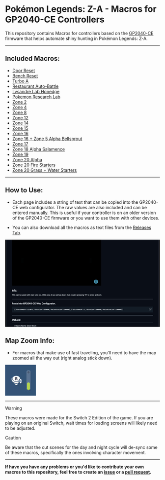 # Pokémon Legends: Z-A - Macros for GP2040-CE Controllers

This repository contains Macros for controllers based on the [GP2040-CE](https://github.com/OpenStickCommunity/GP2040-CE) firmware that helps automate shiny hunting in Pokémon Legends: Z-A.

----

## Included Macros:

* [Door Reset](https://github.com/OngoGablogian/Legends_Z-A_Macros/blob/main/Macros/Door%20Reset.md)
* [Bench Reset](https://github.com/OngoGablogian/Legends_Z-A_Macros/blob/main/Macros/Bench%20Reset.md)
* [Turbo A](https://github.com/OngoGablogian/Legends_Z-A_Macros/blob/main/Macros/Turbo%20A.md)
* [Restaurant Auto-Battle](https://github.com/OngoGablogian/Legends_Z-A_Macros/blob/main/Macros/Restaurant%20Auto%20Battle.md)
* [Lysandre Lab Honedge](https://github.com/OngoGablogian/Legends_Z-A_Macros/blob/main/Macros/Lysandre%20Lab%20Honedge.md)
* [Pokemon Research Lab](https://github.com/OngoGablogian/Legends_Z-A_Macros/blob/main/Macros/Pokemon%20Research%20Lab.md)
* [Zone 2](https://github.com/OngoGablogian/Legends_Z-A_Macros/blob/main/Macros/Zone%202.md)
* [Zone 4](https://github.com/OngoGablogian/Legends_Z-A_Macros/blob/main/Macros/Zone%204.md)
* [Zone 8](https://github.com/OngoGablogian/Legends_Z-A_Macros/blob/main/Macros/Zone%208.md)
* [Zone 12](https://github.com/OngoGablogian/Legends_Z-A_Macros/blob/main/Macros/Zone%2012.md)
* [Zone 14](https://github.com/OngoGablogian/Legends_Z-A_Macros/blob/main/Macros/Zone%2014.md)
* [Zone 15](https://github.com/OngoGablogian/Legends_Z-A_Macros/blob/main/Macros/Zone%2015.md)
* [Zone 16](https://github.com/OngoGablogian/Legends_Z-A_Macros/blob/main/Macros/Zone%2016.md)
* [Zone 16 + Zone 5 Alpha Bellsprout](https://github.com/OngoGablogian/Legends_Z-A_Macros/blob/main/Macros/Zone%2016%20%2B%20Zone%205%20Alpha%20Bellsprout.md)
* [Zone 17](https://github.com/OngoGablogian/Legends_Z-A_Macros/blob/main/Macros/Zone%2017.md)
* [Zone 18 Alpha Salamence](https://github.com/OngoGablogian/Legends_Z-A_Macros/blob/main/Macros/Zone%2018%20Alpha%20Salamence.md)
* [Zone 19](https://github.com/OngoGablogian/Legends_Z-A_Macros/blob/main/Macros/Zone%2019.md)
* [Zone 20 Alpha](https://github.com/OngoGablogian/Legends_Z-A_Macros/blob/main/Macros/Zone%2020%20Alpha.md)
* [Zone 20 Fire Starters](https://github.com/OngoGablogian/Legends_Z-A_Macros/blob/main/Macros/Zone%2020%20Fire%20Starters.md)
* [Zone 20 Grass + Water Starters](https://github.com/OngoGablogian/Legends_Z-A_Macros/blob/main/Macros/Zone%2020%20Grass%20%2B%20Water%20Starters.md)

----

## How to Use:

* Each page includes a string of text that can be copied into the GP2040-CE web configurator. The raw values are also included and can be entered manually. This is useful if your controller is on an older version of the GP2040-CE firmware or you want to use them with other devices.

* You can also download all the macros as text files from the [Releases Tab](https://github.com/OngoGablogian/Legends_Z-A_Macros/releases).

<img src="/Macro-Images/Macro_Paste.gif" />

## Map Zoom Info:

* For macros that make use of fast traveling, you'll need to have the map zoomed all the way out (right analog stick down).

<img src="/Macro-Images/Map_Zoom.png" width="100"/>

----

> [!WARNING]  
> These macros were made for the Switch 2 Edition of the game. If you are playing on an original Switch, wait times for loading screens will likely need to be adjusted.

> [!CAUTION]
> Be aware that the cut scenes for the day and night cycle will de-sync some of these macros, specifically the ones involving character movement.

----

**If have you have any problems or you'd like to contribute your own macros to this repository, feel free to create an [issue](https://github.com/OngoGablogian/Legends_Z-A_Macros/issues) or a [pull request](https://github.com/OngoGablogian/Legends_Z-A_Macros/pulls).**
